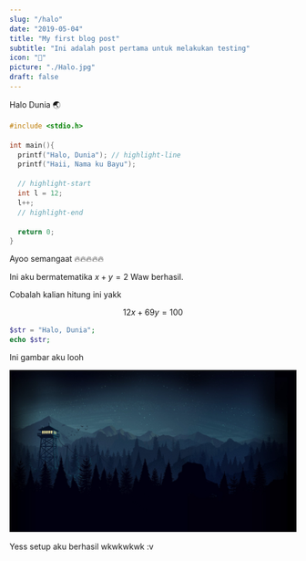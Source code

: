```yaml
---
slug: "/halo"
date: "2019-05-04"
title: "My first blog post"
subtitle: "Ini adalah post pertama untuk melakukan testing"
icon: "📑"
picture: "./Halo.jpg"
draft: false
---
```


Halo Dunia 🌏

```c
#include <stdio.h>

int main(){
  printf("Halo, Dunia"); // highlight-line
  printf("Haii, Nama ku Bayu");

  // highlight-start
  int l = 12;
  l++;
  // highlight-end

  return 0;
}
```

Ayoo semangaat 🔥🔥🔥🔥🔥

Ini aku bermatematika $x + y = 2$ Waw berhasil.

Cobalah kalian hitung ini yakk

$$
  12x+69y=100
$$

```php
$str = "Halo, Dunia";
echo $str;

```

Ini gambar aku looh

![Gambar](./Halo.jpg)

Yess setup aku berhasil wkwkwkwk :v
